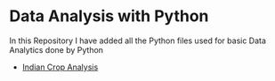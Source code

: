 # Data Analysis with Python
In this Repository I have added all the Python files used for basic Data Analytics done by Python

- [Indian Crop Analysis](https://github.com/Kunal21singh/Indian-Crop-Analysis)
